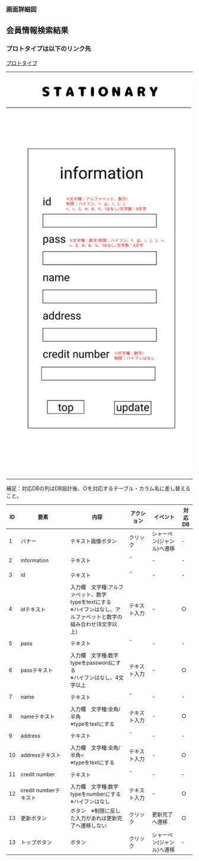 ### 画面詳細図
## 会員情報検索結果
### プロトタイプは以下のリンク先
[プロトタイプ](https://www.figma.com/file/YN8g4ahM3raStzCZMDXhNA/stationary?node-id=1%3A2)
*****
<img src="../management/img/会員情報.png" width="500">

*****
補足：対応DBの列はDB設計後、○を対応するテーブル・カラム名に差し替えること。

| ID | 要素 | 内容 | アクション | イベント | 対応DB |
|----|------|-----|------------|---------|-------|
|1   |バナー　　　　　        |テキスト画像ボタン|クリック   |シャーペン(ジャンル)へ遷移|-|
|2   |information　　       |テキスト　　　　　|-    　　　|-        　　　   |-|
|3   |id　　　　　　　       |テキスト　　　　　|-    　　　|-        　　　   |-|
|4   |idテキスト　　　       |入力欄　文字種:アルファベット、数字<br>typeをtextにする<br>※ハイフンはなし、アルファベットと数字の組み合わせ(8文字以上)|テキスト入力|-        　　　   |○|
|5   |pass　　　　　　       |テキスト　　　　　|-    　　　|-        　　　   |-|
|6   |passテキスト　　       |入力欄　文字種:数字<br>typeをpasswordにする<br>※ハイフンはなし、4文字以上|テキスト入力|-        　　    |○|
|7   |name     　　　       |テキスト　　　　　|-    　　　|-        　　　   |-|
|8   |nameテキスト　　       |入力欄　文字種:全角/半角<br>※typeをtextにする|テキスト入力|-        　　　  |○|
|9   |address　　　　        |テキスト　　　　　|-    　　　|-        　　　   |-|
|10  |addressテキスト       |入力欄　文字種:全角/半角<<br>※typeをtextにする|テキスト入力|-        　　　   |○|
|11  |credit number　      |テキスト　　　　　|-    　　　|-        　　　   |-|
|12  |credit numberテキスト|入力欄　文字種:数字<br>typeをnumberにする<br>※ハイフンはなし|テキスト入力|-        　　　   |○|
|13  |更新ボタン　　　      |ボタン　※制限に反した入力があれば更新完了へ遷移しない|クリック　　|更新完了へ遷移　　|○|
|13  |トップボタン　　　     |ボタン　　　　　　|クリック　　|シャーペン(ジャンル)へ遷移　　|-|

